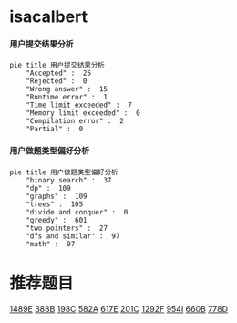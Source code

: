 # isacalbert

<!-- tabs:start -->



#### **用户提交结果分析**

```mermaid
pie title 用户提交结果分析
    "Accepted" :  25
    "Rejected" :  0
    "Wrong answer" :  15
    "Runtime error" :  1
    "Time limit exceeded" :  7
    "Memory limit exceeded" :  0
    "Compilation error" :  2
    "Partial" :  0
```

#### **用户做题类型偏好分析**

```mermaid
pie title 用户做题类型偏好分析
    "binary search" :  37
    "dp" :  109
    "graphs" :  109
    "trees" :  105
    "divide and conquer" :  0
    "greedy" :  601
    "two pointers" :  27
    "dfs and similar" :  97
    "math" :  97
```



<!-- tabs:end -->
# 推荐题目
[1489E](https://codeforces.com/contest/1489/problem/E)
[388B](https://codeforces.com/contest/388/problem/B)
[198C](https://codeforces.com/contest/198/problem/C)
[582A](https://codeforces.com/contest/582/problem/A)
[617E](https://codeforces.com/contest/617/problem/E)
[201C](https://codeforces.com/contest/201/problem/C)
[1292F](https://codeforces.com/contest/1292/problem/F)
[954I](https://codeforces.com/contest/954/problem/I)
[660B](https://codeforces.com/contest/660/problem/B)
[778D](https://codeforces.com/contest/778/problem/D)
